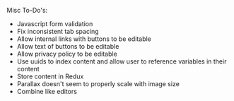 Misc To-Do's:
- Javascript form validation
- Fix inconsistent tab spacing
- Allow internal links with buttons to be editable
- Allow text of buttons to be editable
- Allow privacy policy to be editable
- Use uuids to index content and allow user to reference variables in their content
- Store content in Redux
- Parallax doesn't seem to properly scale with image size
- Combine like editors
